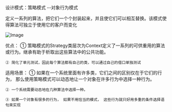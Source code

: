 设计模式：策略模式 --对象行为模式

定义一系列的算法，把它们一个个封装起来，并且使它们可以相互替换。该模式使得算法可独立于使用它的客户而变化

![Image](https://img-blog.csdn.net/20181015220302538?watermark/2/text/aHR0cHM6Ly9ibG9nLmNzZG4ubmV0L3FxXzIxNTczODk5/font/5a6L5L2T/fontsize/400/fill/I0JBQkFCMA==/dissolve/70)

优点：
    ① 策略模式的Strategy类层次为Context定义了一系列的可供重用的算法或行为。继承有助于析取出这些算法中的公共功能。
    
    ② 简化了单元测试，因此每个算法都有自己的类，可以通过自己的借口单独测试

适用场景：
    ① 如果在一个系统里面有许多类，它们之间的区别仅在于它们的行为， 那么使用策略模式可以动态地让一个对象在许多行为中选择一种行为。
    
    ② 一个系统需要动态地在几种算法中选择一种。
    
    ③ 如果一个对象有很多的行为， 如果不用恰当的模式， 这些行为就只好用多重的条件选择语句来实现
    
    
